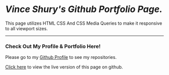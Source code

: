# _Vince Shury's Github Portfolio Page._

This page utilizes HTML CSS And CSS Media Queries to make it responsive to all viewport sizes. 

---


### Check Out My Profile & Portfolio Here!

Please go to my [Github Profile](https://github.com/Vincent440) to see my repositories.

[Click here](https://vincent440.github.io/) to view the live version of this page on github.